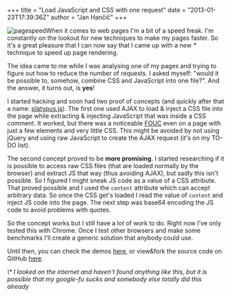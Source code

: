 +++
title = "Load JavaScript and CSS with one request"
date = "2013-01-23T17:39:36Z"
author = "Jan Hančič"
+++

![pagespeed](/post_images/pagespeed-300x300.jpg)When it comes to web pages I'm a bit of a speed freak. I'm constantly on the lookout for new techniques to make my pages faster. So it's a great pleasure that I can now say that I came up with a new _\*_ technique to speed up page rendering.

The idea came to me while I was analysing one of my pages and trying to figure out how to reduce the number of requests. I asked myself: "would it be possible to, somehow, combine CSS and JavaScript into one file?". And the answer, it turns out, is **yes**!

I started hacking and soon had two proof of concepts (and quickly after that a name: [platypus.js](http://janhancic.github.com/platypus.js/)). The first one used AJAX to load & inject a CSS file into the page while extracting & injecting JavaScript that was inside a CSS comment. It worked, but there was a noticeable [FOUC](http://en.wikipedia.org/wiki/Flash_of_unstyled_content) even on a page with just a few elements and very little CSS. This might be avoided by not using jQuery and using raw JavaScript to create the AJAX request (it's on my TO-DO list).

The second concept proved to be **more promising**. I started researching if it is possible to access raw CSS files (that are loaded normally by the browser) and extract JS that way (thus avoiding AJAX), but sadly this isn't possible. So I figured I might sneak JS code as a value of a CSS attribute. That proved possible and I used the `content` attribute which can accept arbitrary data. So once the CSS get's loaded I read the value of `content` and inject JS code into the page. The next step was base64 encoding the JS code to avoid problems with quotes.

So the concept works but I still have a lot of work to do. Right now I've only tested this with Chrome. Once I test other browsers and make some benchmarks I'll create a generic solution that anybody could use.

Until then, you can check the demos [here](http://janhancic.github.com/platypus.js/), or view&fork the source code on GitHub [here](https://github.com/janhancic/platypus.js).

_\\* I looked on the internet and haven't found anything like this, but it is possible that my google-fu sucks and somebody else totally did this already_
